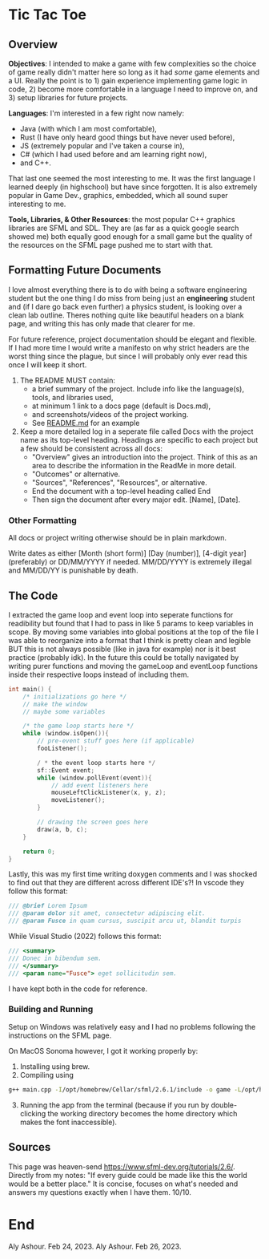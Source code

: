 # Tic Tac Toe
## Overview
**Objectives**: I intended to make a game with few complexities so the choice of game really didn't matter here so long as it had *some* game elements and a UI. Really the point is to 1) gain experience implementing game logic in code, 2) become more comfortable in a language I need to improve on, and 3) setup libraries for future projects.

**Languages**: I'm interested in a few right now namely:
- Java (with which I am most comfortable),
- Rust (I have only heard good things but have never used before),
- JS (extremely popular and I've taken a course in),
- C# (which I had used before and am learning right now),
- and C++. 

That last one seemed the most interesting to me. It was the first language I learned deeply (in highschool) but have since forgotten. It is also extremely popular in Game Dev., graphics, embedded, which all sound super interesting to me.

**Tools, Libraries, & Other Resources**: the most popular C++ graphics libraries are SFML and SDL. They are (as far as a quick google search showed me) both equally good enough for a small game but the quality of the resources on the SFML page pushed me to start with that.

## Formatting Future Documents
I love almost everything there is to do with being a software engineering student but the one thing I do miss from being just an **engineering** student and (if I dare go back even further) a physics student, is looking over a clean lab outline.
Theres nothing quite like beautiful headers on a blank page, and writing this has only made that clearer for me.

For future reference, project documentation should be elegant and flexible. 
If I had more time I would write a manifesto on why strict headers are the worst thing since the plague, but since I will probably only ever read this once I will keep it short.

1. The README MUST contain:
    - a brief summary of the project. Include info like the language(s), tools, and libraries used,
    - at minimum 1 link to a docs page (default is Docs.md),
    - and screenshots/videos of the project working.
    - See [README.md](https://github.com/alyashour/Tic-Tac-Toe/blob/dc03ec2eb738fdbd713903acd8ca34bbe8582128/README.md) for an example
2. Keep a more detailed log in a seperate file called Docs with the project name as its top-level heading. Headings are specific to each project but a few should be consistent across all docs:
    - "Overview" gives an introduction into the project. Think of this as an area to describe the information in the ReadMe in more detail.
    - "Outcomes" or alternative.
    - "Sources", "References", "Resources", or alternative.
    - End the document with a top-level heading called End
    - Then sign the document after every major edit. [Name], [Date].

### Other Formatting
All docs or project writing otherwise should be in plain markdown.

Write dates as either [Month (short form)] [Day (number)], [4-digit year] (preferably) or DD/MM/YYYY if needed. MM/DD/YYYY is extremely illegal and MM/DD/YY is punishable by death.

## The Code
I extracted the game loop and event loop into seperate functions for readibility but found that I had to pass in like 5 params to keep variables in scope. By moving some variables into global positions at the top of the file I was able to reorganize into a format that I think is pretty clean and legible BUT this is not always possible (like in java for example) nor is it best practice (probably idk). In the future this could be totally navigated by writing purer functions and moving the gameLoop and eventLoop functions inside their respective loops instead of including them.
```C++
int main() {
	/* initializations go here */
	// make the window
	// maybe some variables

	/* the game loop starts here */
	while (window.isOpen()){
		// pre-event stuff goes here (if applicable)
		fooListener();

		/ * the event loop starts here */
		sf::Event event;
		while (window.pollEvent(event)){
			// add event listeners here
			mouseLeftClickListener(x, y, z);
			moveListener();
		}

		// drawing the screen goes here
		draw(a, b, c);
	}

	return 0;
}
```

Lastly, this was my first time writing doxygen comments and I was shocked to find out that they are different across different IDE's?! In vscode they follow this format:
```cpp
/// @brief Lorem Ipsum
/// @param dolor sit amet, consectetur adipiscing elit.
/// @param Fusce in quam cursus, suscipit arcu ut, blandit turpis
```
While Visual Studio (2022) follows this format:
```cpp
/// <summary>
/// Donec in bibendum sem. 
/// </summary>
/// <param name="Fusce"> eget sollicitudin sem.
```

I have kept both in the code for reference.
### Building and Running
Setup on Windows was relatively easy and I had no problems following the instructions on the SFML page.

On MacOS Sonoma however, I got it working properly by:
1. Installing using brew.
2. Compiling using
```bash
g++ main.cpp -I/opt/homebrew/Cellar/sfml/2.6.1/include -o game -L/opt/homebrew/Cellar/sfml/2.6.1/lib -lsfml-graphics -lsfml-window -lsfml-system
```
3. Running the app from the terminal (because if you run by double-clicking the working directory becomes the home directory which makes the font inaccessible).

## Sources
This page was heaven-send https://www.sfml-dev.org/tutorials/2.6/.
Directly from my notes: "If every guide could be made like this the world would be a better place." It is concise, focuses on what's needed and answers my questions exactly when I have them. 10/10.

# End
Aly Ashour. Feb 24, 2023.
Aly Ashour. Feb 26, 2023.